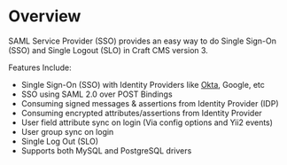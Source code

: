 # Overview

SAML Service Provider (SSO) provides an easy way to do Single Sign-On (SSO) and Single Logout (SLO) in Craft CMS version 3.

Features Include:
* Single Sign-On (SSO) with Identity Providers like [Okta](https://okta.com), Google, etc
* SSO using SAML 2.0 over POST Bindings
* Consuming signed messages & assertions from Identity Provider (IDP)
* Consuming encrypted attributes/assertions from Identity Provider
* User field attribute sync on login (Via config options and Yii2 events)
* User group sync on login
* Single Log Out (SLO)
* Supports both MySQL and PostgreSQL drivers